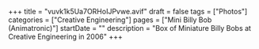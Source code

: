 +++
title = "vuvk1k5Ua7ORHoIJPvwe.avif"
draft = false
tags = ["Photos"]
categories = ["Creative Engineering"]
pages = ["Mini Billy Bob (Animatronic)"]
startDate = ""
description = "Box of Miniature Billy Bobs at Creative Engineering in 2006"
+++
